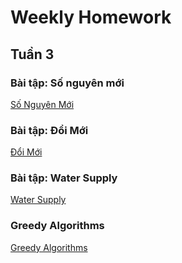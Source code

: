 <h1> Weekly Homework </h1>


<h2> Tuần 3 </h2>

<h3> Bài tập: Số nguyên mới <br> </h3>

<a href="SoNguyenMoi.ipynb">
  Số Nguyên Mới
</a>


<h3> Bài tập: Đổi Mới <br> </h3>

<a href="DoiMoi.ipynb">
  Đổi Mới
</a>


<h3> Bài tập: Water Supply <br> </h3>

<a href="WaterSupply.ipynb">
  Water Supply
</a>

<h3>  Greedy Algorithms <br> </h3>
<a href="GreedyAlgorithms.ipynb">
  Greedy Algorithms
</a>
